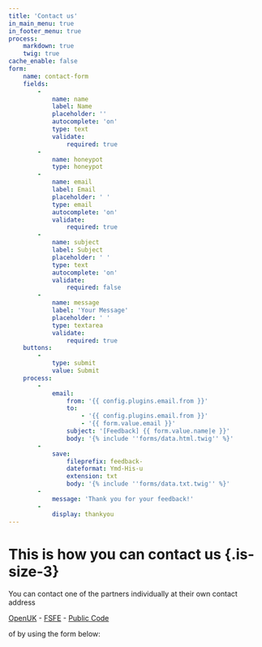 ```yaml
---
title: 'Contact us'
in_main_menu: true
in_footer_menu: true
process:
    markdown: true
    twig: true
cache_enable: false
form:
    name: contact-form
    fields:
        -
            name: name
            label: Name
            placeholder: ''
            autocomplete: 'on'
            type: text
            validate:
                required: true
        -
            name: honeypot
            type: honeypot
        -
            name: email
            label: Email
            placeholder: ' '
            type: email
            autocomplete: 'on'
            validate:
                required: true
        -
            name: subject
            label: Subject
            placeholder: ' '
            type: text
            autocomplete: 'on'
            validate:
                required: false
        -
            name: message
            label: 'Your Message'
            placeholder: ' '
            type: textarea
            validate:
                required: true
    buttons:
        -
            type: submit
            value: Submit
    process:
        -
            email:
                from: '{{ config.plugins.email.from }}'
                to:
                    - '{{ config.plugins.email.from }}'
                    - '{{ form.value.email }}'
                subject: '[Feedback] {{ form.value.name|e }}'
                body: '{% include ''forms/data.html.twig'' %}'
        -
            save:
                fileprefix: feedback-
                dateformat: Ymd-His-u
                extension: txt
                body: '{% include ''forms/data.txt.twig'' %}'
        -
            message: 'Thank you for your feedback!'
        -
            display: thankyou
---
```


# This is how you can contact us {.is-size-3}

You can contact one of the partners individually at their own contact address

[OpenUK](https://openuk.uk/contact-us) - [FSFE](https://fsfe.org/contact/contact.en.html) - [Public Code](https://publiccode.eu/contact)

of by using the form below:

